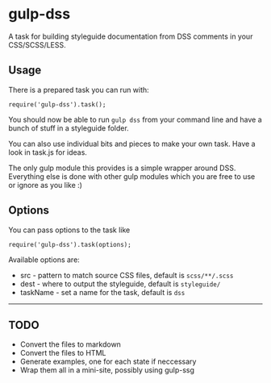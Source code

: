 # gulp-dss

A task for building styleguide documentation from DSS comments in your CSS/SCSS/LESS.

## Usage

There is a prepared task you can run with:

    require('gulp-dss').task();

You should now be able to run `gulp dss` from your command line and have a bunch of stuff in a styleguide folder.

You can also use individual bits and pieces to make your own task. Have a look in task.js for ideas.

The only gulp module this provides is a simple wrapper around DSS. Everything else is done with other gulp modules which you are free to use or ignore as you like :)

## Options

You can pass options to the task like

    require('gulp-dss').task(options);

Available options are:

* src - pattern to match source CSS files, default is `scss/**/.scss`
* dest - where to output the styleguide, default is `styleguide/`
* taskName - set a name for the task, default is `dss`

---

## TODO

* Convert the files to markdown
* Convert the files to HTML
* Generate examples, one for each state if neccessary
* Wrap them all in a mini-site, possibly using gulp-ssg

